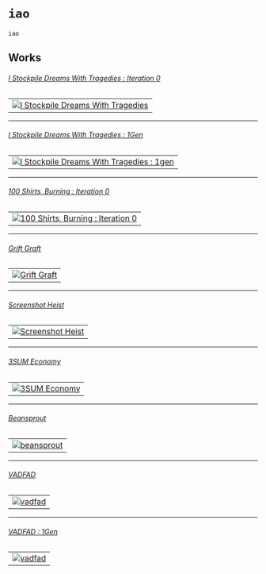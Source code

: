 # `iao`

`iao`

Works
---

###### [I Stockpile Dreams With Tragedies : Iteration 0](https://github.com/abetusk/iao/tree/main/i-stockpile-dreams-with-tragedies_iteration-0)

| |
|---|
| [![I Stockpile Dreams With Tragedies](img/stockpile-dream-tragedies_0.png)](https://github.com/abetusk/iao/tree/main/i-stockpile-dreams-with-tragedies_iteration-0) |

---

###### [I Stockpile Dreams With Tragedies : 1Gen](https://github.com/abetusk/iao/tree/main/i-stockpile-dreams-with-tragedies_1gen)

| |
|---|
| [![I Stockpile Dreams With Tragedies : 1gen](img/stockpile-dream-tragedies_1.png)](https://github.com/abetusk/iao/tree/main/i-stockpile-dreams-with-tragedies_1gen) |

---

###### [100 Shirts, Burning : Iteration 0](https://github.com/abetusk/iao/tree/main/100-shirts-burning_iteration-0)

| |
|---|
| [![100 Shirts, Burning : Iteration 0](img/100shirts_0.png)](https://github.com/abetusk/iao/tree/main/100-shirts-burning_iteration-0) |

---

###### [Grift Graft](https://github.com/abetusk/iao/tree/main/grift-graft)

| |
|---|
| [![Grift Graft](img/grift_graft_preview.png)](https://github.com/abetusk/iao/tree/main/grift-graft) |

---

###### [Screenshot Heist](https://github.com/abetusk/iao/tree/main/screenshot-heist)

| |
|---|
| [![Screenshot Heist](img/screenshot_heist.png)](https://github.com/abetusk/iao/tree/main/screenshot-heist) |

---

###### [3SUM Economy](https://github.com/abetusk/iao/tree/main/3sum-economy)

| |
|---|
| [![3SUM Economy](img/3sum_economy.png)](https://github.com/abetusk/iao/tree/main/3sum-economy) |

---

###### [Beansprout](https://github.com/abetusk/iao/tree/main/beansprout)

| |
|---|
| [![beansprout](img/beansprout.png)](https://github.com/abetusk/iao/tree/main/beansprout) |

---

###### [VADFAD](https://github.com/abetusk/iao/tree/main/vadfad)

| |
|---|
| [![vadfad](img/vadfad.png)](https://github.com/abetusk/iao/tree/main/vadfad) |

---

###### [VADFAD : 1Gen](https://github.com/abetusk/iao/tree/main/vadfad_1gne)

| |
|---|
| [![vadfad](img/vadfad_1gen.png)](https://github.com/abetusk/iao/tree/main/vadfad_1gen) |
